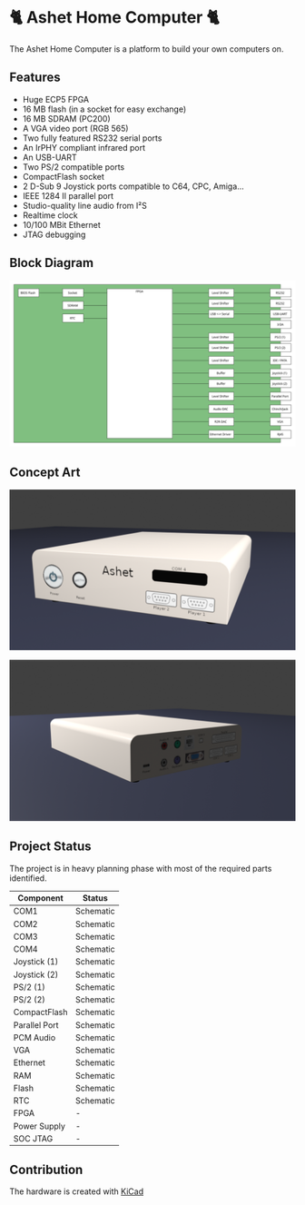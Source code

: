 # 🐈 Ashet Home Computer 🐈

The Ashet Home Computer is a platform to build your own computers on.

## Features

- Huge ECP5 FPGA
- 16 MB flash (in a socket for easy exchange)
- 16 MB SDRAM (PC200)
- A VGA video port (RGB 565)
- Two fully featured RS232 serial ports
- An IrPHY compliant infrared port
- An USB-UART
- Two PS/2 compatible ports
- CompactFlash socket
- 2 D-Sub 9 Joystick ports compatible to C64, CPC, Amiga…
- IEEE 1284 II parallel port
- Studio-quality line audio from I²S
- Realtime clock
- 10/100 MBit Ethernet
- JTAG debugging

## Block Diagram

![Block Diagram](documents/block-diagram.svg)

## Concept Art

![Rendering Front](documents/concepts/case-render-front.png)

![Rendering Front](documents/concepts/case-render-back.png)

## Project Status

The project is in heavy planning phase with most of the required parts identified.

| Component     | Status    |
| ------------- | --------- |
| COM1          | Schematic |
| COM2          | Schematic |
| COM3          | Schematic |
| COM4          | Schematic |
| Joystick (1)  | Schematic |
| Joystick (2)  | Schematic |
| PS/2 (1)      | Schematic |
| PS/2 (2)      | Schematic |
| CompactFlash  | Schematic |
| Parallel Port | Schematic |
| PCM Audio     | Schematic |
| VGA           | Schematic |
| Ethernet      | Schematic |
| RAM           | Schematic |
| Flash         | Schematic |
| RTC           | Schematic |
| FPGA          | -         |
| Power Supply  | -         |
| SOC JTAG      | -         |

## Contribution

The hardware is created with [KiCad](https://www.kicad.org/)
